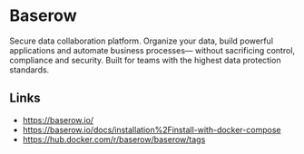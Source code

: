 # Baserow

Secure data collaboration platform. Organize your data, build powerful applications and automate business processes— without sacrificing control, compliance and security. Built for teams with the highest data protection standards. 

## Links

* https://baserow.io/
* https://baserow.io/docs/installation%2Finstall-with-docker-compose
* https://hub.docker.com/r/baserow/baserow/tags


